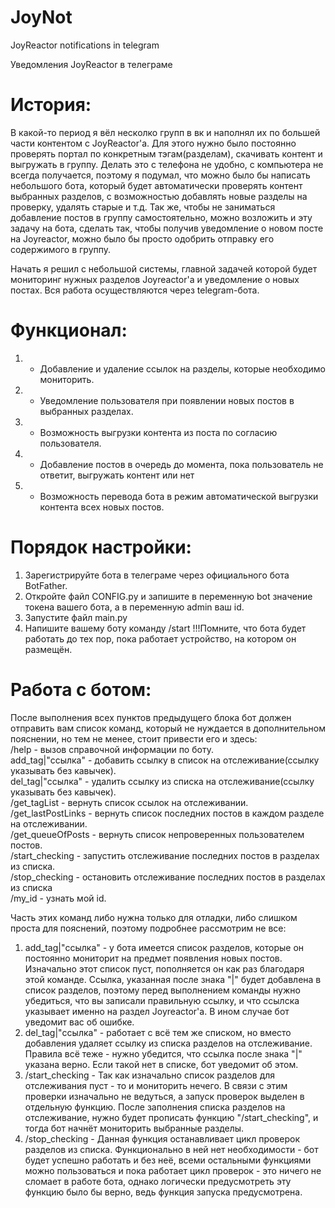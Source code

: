 # JoyNot
JoyReactor notifications in telegram 

Уведомления JoyReactor в телеграме


# История: 
В какой-то период я вёл несколко групп в вк и наполнял их по большей части контентом с JoyReactor'а. 
Для этого нужно было постоянно проверять портал по конкретным тэгам(разделам), скачивать контент и выгружать в группу.
Делать это с телефона не удобно, с компьютера не всегда получается, поэтому я подумал, что можно было бы написать небольшого
бота, который будет автоматически проверять контент выбранных разделов, с возможностью добавлять новые разделы на проверку, 
удалять старые и т.д. Так же, чтобы не заниматься добавление постов в группу самостоятельно, можно возложить и эту задачу на бота,
сделать так, чтобы получив уведомление о новом посте на Joyreactor, можно было бы просто одобрить отправку его содержимого в группу. 

Начать я решил с небольшой системы, главной задачей которой будет мониторинг нужных разделов Joyreactor'а и уведомление о новых постах. 
Вся работа осуществляются через telegram-бота.


# Функционал:
1) + Добавление и удаление ссылок на разделы, которые необходимо мониторить.
2) + Уведомление пользователя при появлении новых постов в выбранных разделах.
3) - Возможность выгрузки контента из поста по согласию пользователя.
4) - Добавление постов в очередь до момента, пока пользователь не ответит, выгружать контент или нет
5) - Возможность перевода бота в режим автоматической выгрузки контента всех новых постов.


# Порядок настройки:
1) Зарегистрируйте бота в телеграме через официального бота BotFather.
2) Откройте файл CONFIG.py и запишите в переменную bot значение токена вашего бота, а в переменную admin ваш id.
3) Запустите файл main.py
4) Напишите вашему боту команду /start
!!!Помните, что бота будет работать до тех пор, пока работает устройство, на котором он размещён.


# Работа с ботом:
После выполнения всех пунктов предыдущего блока бот должен отправить вам список команд, который не нуждается в дополнительном
пояснении, но тем не менее, стоит привести его и здесь:   
/help - вызов справочной информации по боту.            
add_tag|"ссылка" - добавить ссылку в список на отслеживание(ссылку указывать без кавычек).            
del_tag|"ссылка" - удалить ссылку из списка на отслеживание(ссылку указывать без кавычек).            
/get_tagList - вернуть список ссылок на отслеживании.            
/get_lastPostLinks - вернуть список последних постов в каждом разделе на отслеживании.            
/get_queueOfPosts - вернуть список непроверенных пользователем постов.            
/start_checking - запустить отслеживание последних постов в разделах из списка.            
/stop_checking - остановить отслеживание последних постов в разделах из списка            
/my_id - узнать мой id.

Часть этих команд либо нужна только для отладки, либо слишком проста для пояснений, поэтому подробнее рассмотрим не все:
1) add_tag|"ссылка" - у бота имеется список разделов, которые он постоянно мониторит на предмет появления новых постов. 
Изначально этот список пуст, пополняется он как раз благодаря этой команде. Ссылка, указанная после знака "|" будет добавлена
в список разделов, поэтому перед выполнением команды нужно убедиться, что вы записали правильную ссылку, и что ссылска указывает 
именно на раздел Joyreactor'а. В ином случае бот уведомит вас об ошибке.
2) del_tag|"ссылка" - работает с всё тем же списком, но вместо добавления удаляет ссылку из списка разделов на отслеживание.
Правила всё теже - нужно убедится, что ссылка после знака "|" указана верно. Если такой нет в списке, бот уведомит об этом.
3) /start_checking - Так как изначально список разделов для отслеживания пуст - то и мониторить нечего. В связи с этим
проверки изначально не ведуться, а запуск проверок выделен в отдельную функцию. После заполнения списка разделов на 
отслеживание, нужно будет прописать функцию "/start_checking", и тогда бот начнёт мониторить выбранные разделы.
4) /stop_checking - Данная функция останавливает цикл проверок разделов из списка. Функционально в ней нет необходимости - бот 
будет успешно работать и без неё, всеми остальными функциями можно пользоваться и пока работает цикл проверок - это ничего не сломает
в работе бота, однако логически предусмотреть эту функцию было бы верно, ведь функция запуска предусмотрена.
